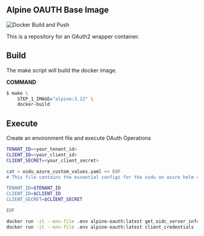 ## Alpine OAUTH Base Image

![Docker Build and Push](https://github.com/danielscholl/alpine-oauth/workflows/Docker%20Build%20and%20Push/badge.svg)

This is a repository for an OAuth2 wrapper container.


Build
------

The make script will build the docker image.

__COMMAND__
```bash
$ make \
    STEP_1_IMAGE="alpine:3.12" \
    docker-build
```

Execute
------
Create an environment file and execute OAuth Operations

```bash
TENANT_ID=<your_tenant_id>
CLIENT_ID=<your_client_id>
CLIENT_SECRET=<your_client_secret>

cat > osdu_azure_custom_values.yaml << EOF
# This file contains the essential configs for the osdu on azure helm chart

TENANT_ID=$TENANT_ID
CLIENT_ID=$CLIENT_ID
CLIENT_SECRET=$CLIENT_SECRET

EOF

docker run -it --env-file .env alpine-oauth:latest get_oidc_server_infos
docker run -it --env-file .env alpine-oauth:latest client_credentials
```
